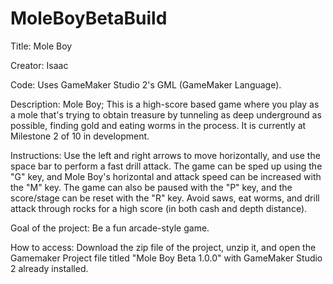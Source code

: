 # MoleBoyBetaBuild

Title: Mole Boy

Creator: Isaac

Code: Uses GameMaker Studio 2's GML (GameMaker Language).

Description: Mole Boy; This is a high-score based game where you play as a mole that's trying to obtain treasure by tunneling as deep underground as possible, finding gold and eating worms in the process. It is currently at Milestone 2 of 10 in development.

Instructions: Use the left and right arrows to move horizontally, and use the space bar to perform a fast drill attack. The game can be sped up using the "G" key, and Mole Boy's horizontal and attack speed can be increased with the "M" key. The game can also be paused with the "P" key, and the score/stage can be reset with the "R" key. Avoid saws, eat worms, and drill attack through rocks for a high score (in both cash and depth distance).

Goal of the project: Be a fun arcade-style game.

How to access: Download the zip file of the project, unzip it, and open the Gamemaker Project file titled "Mole Boy Beta 1.0.0" with GameMaker Studio 2 already installed.

